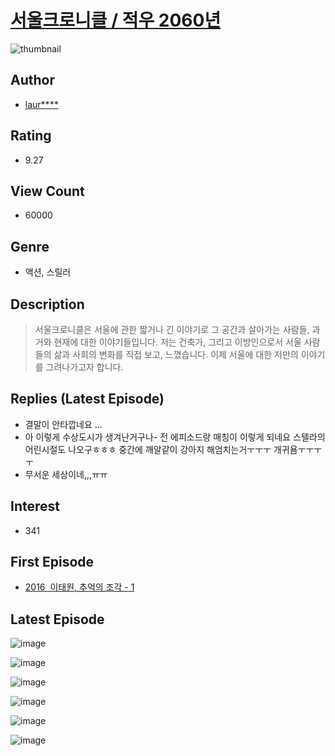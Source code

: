 # [서울크로니클 / 적우 2060년](https://comic.naver.com/bestChallenge/list?titleId=738932)
![thumbnail](https://image-comic.pstatic.net/user_contents_data/challenge_comic/2021/05/09/330290/thumbnail_434x330789a4929_d8b7_41b8_a5fe_323779446504_00003197.JPEG)

## Author
- [laur****](https://comic.naver.com/artistTitle?id=330290)

## Rating
- 9.27

## View Count
- 60000

## Genre
- 액션, 스릴러

## Description
> 서울크로니클은 서울에 관한 짧거나 긴 이야기로 그 공간과 살아가는 사람들, 과거와 현재에 대한 이야기들입니다. 저는 건축가, 그리고 이방인으로서 서울 사람들의 삶과 사회의 변화를 직접 보고, 느꼈습니다. 이제 서울에 대한 저만의 이야기를 그려나가고자 합니다.

## Replies (Latest Episode)
- 결말이 안타깝네요 ...
- 아 이렇게 수상도시가 생겨난거구나- 전 에피소드랑 매칭이 이렇게 되네요 스텔라의 어린시절도 나오구ㅎㅎㅎ 중간에 깨알같이 강아지 해엄치는거ㅜㅜㅜ 개귀욤ㅜㅜㅜㅜ
- 무서운 세상이네,,,ㅠㅠ

## Interest
- 341

## First Episode
- [2016  이태원, 추억의 조각 - 1](https://comic.naver.com/bestChallenge/detail?titleId=738932&no=1)

## Latest Episode
![image](https://image-comic.pstatic.net/user_contents_data/challenge_comic/2021/06/15/330290/upload_3631367379052998965.jpeg)

![image](https://image-comic.pstatic.net/user_contents_data/challenge_comic/2021/06/15/330290/upload_3689681069153532213.jpeg)

![image](https://image-comic.pstatic.net/user_contents_data/challenge_comic/2021/06/15/330290/upload_3688841961389974373.jpeg)

![image](https://image-comic.pstatic.net/user_contents_data/challenge_comic/2021/06/15/330290/upload_7219941151265272880.jpeg)

![image](https://image-comic.pstatic.net/user_contents_data/challenge_comic/2021/06/15/330290/upload_7291672150870143282.jpeg)

![image](https://image-comic.pstatic.net/user_contents_data/challenge_comic/2021/06/15/330290/upload_3474635111116453429.jpeg)
